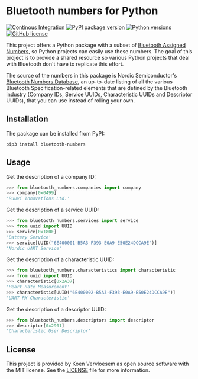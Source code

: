 # Bluetooth numbers for Python

[![Continous Integration](https://github.com/koenvervloesem/bluetooth-numbers/workflows/Tests/badge.svg)](https://github.com/koenvervloesem/bluetooth-numbers/actions)
[![PyPI package version](https://img.shields.io/pypi/v/bluetooth-numbers.svg)](https://pypi.org/project/bluetooth-numbers)
[![Python versions](https://img.shields.io/pypi/pyversions/bluetooth-numbers.svg)](https://www.python.org)
[![GitHub license](https://img.shields.io/github/license/koenvervloesem/bluetooth-numbers.svg)](https://github.com/koenvervloesem/bluetooth-numbers/blob/main/LICENSE)

This project offers a Python package with a subset of [Bluetooth Assigned Numbers](https://www.bluetooth.com/specifications/assigned-numbers/), so Python projects can easily use these numbers. The goal of this project is to provide a shared resource so various Python projects that deal with Bluetooth don't have to replicate this effort.

The source of the numbers in this package is Nordic Semiconductor's [Bluetooth Numbers Database](https://github.com/NordicSemiconductor/bluetooth-numbers-database), an up-to-date listing of all the various Bluetooth Specification-related elements that are defined by the Bluetooth industry (Company IDs, Service UUIDs, Characteristic UUIDs and Descriptor UUIDs), that you can use instead of rolling your own.

## Installation

The package can be installed from PyPI:

```shell
pip3 install bluetooth-numbers
```

## Usage

Get the description of a company ID:

```python
>>> from bluetooth_numbers.companies import company
>>> company[0x0499]
'Ruuvi Innovations Ltd.'
```

Get the description of a service UUID:

```python
>>> from bluetooth_numbers.services import service
>>> from uuid import UUID
>>> service[0x180F]
'Battery Service'
>>> service[UUID("6E400001-B5A3-F393-E0A9-E50E24DCCA9E")]
'Nordic UART Service'
```

Get the description of a characteristic UUID:

```python
>>> from bluetooth_numbers.characteristics import characteristic
>>> from uuid import UUID
>>> characteristic[0x2A37]
'Heart Rate Measurement'
>>> characteristic[UUID("6E400002-B5A3-F393-E0A9-E50E24DCCA9E")]
'UART RX Characteristic'
```

Get the description of a descriptor UUID:

```python
>>> from bluetooth_numbers.descriptors import descriptor
>>> descriptor[0x2901]
'Characteristic User Descriptor'
```

## License

This project is provided by Koen Vervloesem as open source software with the MIT license. See the [LICENSE](LICENSE.txr) file for more information.
